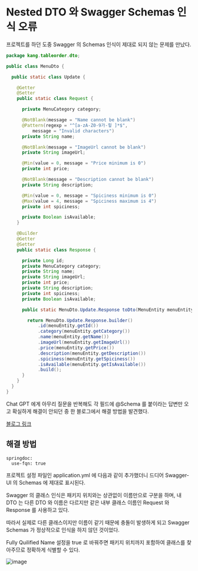 # Nested DTO 와 Swagger Schemas 인식 오류
프로젝트를 하던 도중 Swagger 의 Schemas 인식이 제대로 되지 않는 문제를 만났다.

```java
package kang.tableorder.dto;

public class MenuDto {

  public static class Update {

    @Getter
    @Setter
    public static class Request {

      private MenuCategory category;

      @NotBlank(message = "Name cannot be blank")
      @Pattern(regexp = "^[a-zA-Z0-9가-힣 ]*$",
          message = "Invalid characters")
      private String name;

      @NotBlank(message = "ImageUrl cannot be blank")
      private String imageUrl;

      @Min(value = 0, message = "Price minimum is 0")
      private int price;

      @NotBlank(message = "Description cannot be blank")
      private String description;

      @Min(value = 0, message = "Spiciness minimum is 0")
      @Max(value = 4, message = "Spiciness maximum is 4")
      private int spiciness;

      private Boolean isAvailable;
    }

    @Builder
    @Getter
    @Setter
    public static class Response {

      private Long id;
      private MenuCategory category;
      private String name;
      private String imageUrl;
      private int price;
      private String description;
      private int spiciness;
      private Boolean isAvailable;

      public static MenuDto.Update.Response toDto(MenuEntity menuEntity) {

        return MenuDto.Update.Response.builder()
            .id(menuEntity.getId())
            .category(menuEntity.getCategory())
            .name(menuEntity.getName())
            .imageUrl(menuEntity.getImageUrl())
            .price(menuEntity.getPrice())
            .description(menuEntity.getDescription())
            .spiciness(menuEntity.getSpiciness())
            .isAvailable(menuEntity.getIsAvailable())
            .build();
      }
    }
  }
}
```

Chat GPT 에게 아무리 질문을 반복해도 각 필드에 @Schema 를 붙이라는 답변만 오고 확실하게 해결이 안되던 중 한 블로그에서 해결 방법을 발견했다.

[블로그 링크](https://velog.io/@rockstar/Spring-SpringDocs-Swagger-Inner-Class-인식-못-하는-경우)

## 해결 방법
```
springdoc:
  use-fqn: true
```

프로젝트 설정 파일인 application.yml 에 다음과 같이 추가했더니 드디어 Swagger-UI 의 Schemas 에 제대로 표시된다.

Swagger 의 클래스 인식은 패키지 위치와는 상관없이 이름만으로 구분을 하며, 내 DTO 는 다른 DTO 와 이름은 다르지만 같은 내부 클래스 이름인 Request 와 Response 를 사용하고 있다.

따라서 실제로 다른 클래스이지만 이름이 같기 때문에 충돌이 발생하게 되고 Swagger Schemas 가 정상적으로 인식을 하지 않던 것이었다.

Fully Quilified Name 설정을 true 로 바꿔주면 패키지 위치까지 포함하여 클래스를 찾아주므로 정확하게 식별할 수 있다.

![image](https://github.com/Goldbar97/Study/assets/100333239/c9f0e140-8676-4e45-ae5b-6bd0533a27be)
